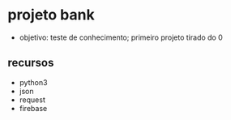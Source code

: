 # projeto bank 
- objetivo: teste de conhecimento; primeiro projeto tirado do 0 

## recursos 
- python3
- json 
- request
- firebase
